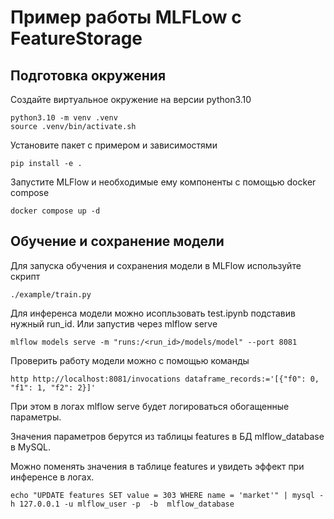 # Пример работы MLFLow c FeatureStorage

## Подготовка окружения

Создайте виртуальное окружение на версии python3.10
```
python3.10 -m venv .venv
source .venv/bin/activate.sh
```

Установите пакет с примером и зависимостями
```
pip install -e .
```

Запустите MLFlow и необходимые ему компоненты с помощью docker compose
```
docker compose up -d
```

## Обучение и сохранение модели

Для запуска обучения и сохранения модели в MLFlow используйте скрипт
```
./example/train.py
```

Для инференса модели можно исопльзовать test.ipynb подставив нужный run_id.
Или запустив через mlflow serve
```
mlflow models serve -m "runs:/<run_id>/models/model" --port 8081
```

Проверить работу модели можно с помощью команды
```
http http://localhost:8081/invocations dataframe_records:='[{"f0": 0, "f1": 1, "f2": 2}]'
```

При этом в логах mlflow serve будет логироваться обогащенные параметры.

Значения параметров берутся из таблицы features в БД mlflow_database в MySQL.

Можно поменять значения в таблице features и увидеть эффект при инференсе в логах.
```
echo "UPDATE features SET value = 303 WHERE name = 'market'" | mysql -h 127.0.0.1 -u mlflow_user -p  -b  mlflow_database
```